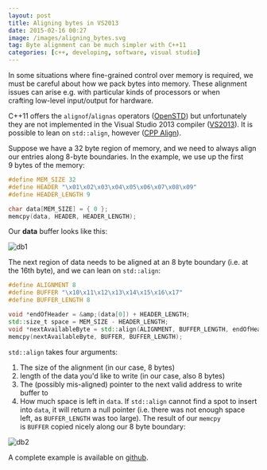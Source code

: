 ```yaml
---
layout: post
title: Aligning bytes in VS2013
date: 2015-02-16 00:27
image: /images/aligning_bytes.svg
tag: Byte alignment can be much simpler with C++11
categories: [c++, developing, software, visual studio]
---
```

[1]: http://www.open-std.org/jtc1/sc22/wg21/docs/papers/2007/n2341.pdf
[2]: https://msdn.microsoft.com/en-us/library/hh567368.aspx
[3]: http://en.cppreference.com/w/cpp/memory/align
[3]: https://gist.github.com/JLospinoso/1abf58847c41b908764568a477256f46
[db1]: {{site.url}}/images/2015-02-16_1.jpg "Data Buffer 1"
[db2]: {{site.url}}/images/2015-02-16_2.jpg "Data Buffer 2"

In some situations where fine-grained control over memory is required, we must be careful about how we pack bytes into memory. These alignment issues can arise e.g. with particular kinds of processors or when crafting low-level input/output for hardware.

C++11 offers the `alignof`/`alignas` operators ([OpenSTD][1]) but unfortunately they are not implemented in the Visual Studio 2013 compiler ([VS2013][2]). It is possible to lean on `std::align`, however ([CPP Align][3]).

Suppose we have a 32 byte region of memory, and we need to always align our entries along 8-byte boundaries. In the example, we use up the first 9 bytes of the memory:

```cpp
#define MEM_SIZE 32
#define HEADER "\x01\x02\x03\x04\x05\x06\x07\x08\x09"
#define HEADER_LENGTH 9

char data[MEM_SIZE] = { 0 };
memcpy(data, HEADER, HEADER_LENGTH);
```

Our **data** buffer looks like this:

![db1]

The next region of data needs to be aligned at an 8 byte boundary (i.e. at the 16th byte), and we can lean on `std::align`:

```cpp
#define ALIGNMENT 8
#define BUFFER "\x10\x11\x12\x13\x14\x15\x16\x17"
#define BUFFER_LENGTH 8

void *endOfHeader = &amp;(data[0]) + HEADER_LENGTH;
std::size_t space = MEM_SIZE - HEADER_LENGTH;
void *nextAvailableByte = std::align(ALIGNMENT, BUFFER_LENGTH, endOfHeader, space);
memcpy(nextAvailableByte, BUFFER, BUFFER_LENGTH);
```

`std::align` takes four arguments:
1. The size of the alignment (in our case, 8 bytes)
2. length of the data you'd like to write (in our case, also 8 bytes)
3. The (possibly mis-aligned) pointer to the next valid address to write buffer to
4. How much space is left in `data`. If `std::align` cannot find a spot to insert into `data`, it will return a null pointer (i.e. there was not enough space left, as `BUFFER_LENGTH` was too large).
The result of our `memcpy` is `BUFFER` copied nicely along our 8 byte boundary:

![db2]

A complete example is available on [github][3].
